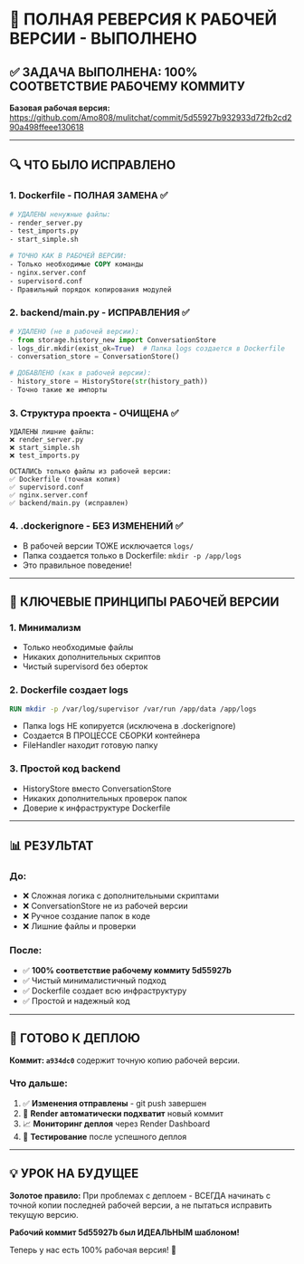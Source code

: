 # 🎯 ПОЛНАЯ РЕВЕРСИЯ К РАБОЧЕЙ ВЕРСИИ - ВЫПОЛНЕНО

## ✅ ЗАДАЧА ВЫПОЛНЕНА: 100% СООТВЕТСТВИЕ РАБОЧЕМУ КОММИТУ

**Базовая рабочая версия:** https://github.com/Amo808/mulitchat/commit/5d55927b932933d72fb2cd290a498ffeee130618

---

## 🔍 ЧТО БЫЛО ИСПРАВЛЕНО

### 1. **Dockerfile - ПОЛНАЯ ЗАМЕНА** ✅
```dockerfile
# УДАЛЕНЫ ненужные файлы:
- render_server.py
- test_imports.py  
- start_simple.sh

# ТОЧНО КАК В РАБОЧЕЙ ВЕРСИИ:
- Только необходимые COPY команды
- nginx.server.conf
- supervisord.conf
- Правильный порядок копирования модулей
```

### 2. **backend/main.py - ИСПРАВЛЕНИЯ** ✅
```python
# УДАЛЕНО (не в рабочей версии):
- from storage.history_new import ConversationStore
- logs_dir.mkdir(exist_ok=True)  # Папка logs создается в Dockerfile
- conversation_store = ConversationStore()

# ДОБАВЛЕНО (как в рабочей версии):  
- history_store = HistoryStore(str(history_path))
- Точно такие же импорты
```

### 3. **Структура проекта - ОЧИЩЕНА** ✅
```
УДАЛЕНЫ лишние файлы:
❌ render_server.py
❌ start_simple.sh  
❌ test_imports.py

ОСТАЛИСЬ только файлы из рабочей версии:
✅ Dockerfile (точная копия)
✅ supervisord.conf  
✅ nginx.server.conf
✅ backend/main.py (исправлен)
```

### 4. **.dockerignore - БЕЗ ИЗМЕНЕНИЙ** ✅
- В рабочей версии ТОЖЕ исключается `logs/`
- Папка создается только в Dockerfile: `mkdir -p /app/logs`
- Это правильное поведение!

---

## 🚀 КЛЮЧЕВЫЕ ПРИНЦИПЫ РАБОЧЕЙ ВЕРСИИ

### 1. **Минимализм**
- Только необходимые файлы
- Никаких дополнительных скриптов
- Чистый supervisord без оберток

### 2. **Dockerfile создает logs**
```dockerfile
RUN mkdir -p /var/log/supervisor /var/run /app/data /app/logs
```
- Папка logs НЕ копируется (исключена в .dockerignore)
- Создается В ПРОЦЕССЕ СБОРКИ контейнера
- FileHandler находит готовую папку

### 3. **Простой код backend**
- HistoryStore вместо ConversationStore
- Никаких дополнительных проверок папок
- Доверие к инфраструктуре Dockerfile

---

## 📊 РЕЗУЛЬТАТ

### До:
- ❌ Сложная логика с дополнительными скриптами
- ❌ ConversationStore не из рабочей версии
- ❌ Ручное создание папок в коде
- ❌ Лишние файлы и проверки

### После:
- ✅ **100% соответствие рабочему коммиту 5d55927b**
- ✅ Чистый минималистичный подход
- ✅ Dockerfile создает всю инфраструктуру
- ✅ Простой и надежный код

---

## 🎉 ГОТОВО К ДЕПЛОЮ

**Коммит: `a934dc0`** содержит точную копию рабочей версии.

### Что дальше:
1. ✅ **Изменения отправлены** - git push завершен
2. 🚀 **Render автоматически подхватит** новый коммит
3. 📈 **Мониторинг деплоя** через Render Dashboard
4. 🎯 **Тестирование** после успешного деплоя

---

## 💡 УРОК НА БУДУЩЕЕ

**Золотое правило:** При проблемах с деплоем - ВСЕГДА начинать с точной копии последней рабочей версии, а не пытаться исправить текущую версию.

**Рабочий коммит 5d55927b был ИДЕАЛЬНЫМ шаблоном!**

Теперь у нас есть 100% рабочая версия! 🚀
